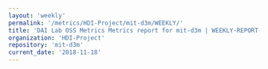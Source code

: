 ```yaml
---
layout: 'weekly'
permalink: '/metrics/HDI-Project/mit-d3m/WEEKLY/'
title: 'DAI Lab OSS Metrics Metrics report for mit-d3m | WEEKLY-REPORT-2018-11-18'
organization: 'HDI-Project'
repository: 'mit-d3m'
current_date: '2018-11-18'
---
```

